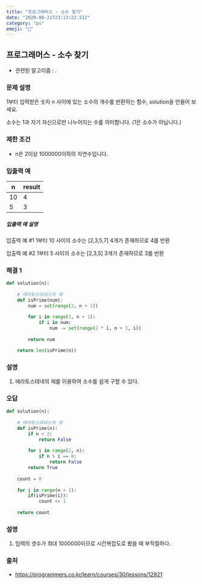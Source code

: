 ```yaml
---
title: "프로그래머스 - 소수 찾기"
date: "2020-08-21T23:13:22.512"
category: "ps"
emoji: "💺"
---
```


## 프로그래머스 - 소수 찾기

- 관련된 알고리즘 : .

### 문제 설명

1부터 입력받은 숫자 n 사이에 있는 소수의 개수를 반환하는 함수, solution을 만들어 보세요.

소수는 1과 자기 자신으로만 나누어지는 수를 의미합니다.
(1은 소수가 아닙니다.)

### 제한 조건

- n은 2이상 1000000이하의 자연수입니다.

### 입출력 예

| n    | result |
| ---- | ------ |
| 10   | 4      |
| 5    | 3      |

##### 입출력 예 설명

입출력 예 #1
1부터 10 사이의 소수는 [2,3,5,7] 4개가 존재하므로 4를 반환

입출력 예 #2
1부터 5 사이의 소수는 [2,3,5] 3개가 존재하므로 3를 반환

### 해결 1

```python
def solution(n):
    
    # 에라토스테네스의 체
    def isPrime(num):
        num = set(range(2, n + 1))
        
        for i in range(2, n + 1):
            if i in num:
                num -= set(range(2 * i, n + 1, i))
        
        return num

    return len(isPrime(n))
```

### 설명

1. 에라토스테네의 체를 이용하여 소수를 쉽게 구할 수 있다.

### 오답

```python
def solution(n):
    
    # 에라토스테네스의 체
    def isPrime(n):
        if n < 2:
            return False
        
        for i in range(2, n):
            if n % i == 0:
                return False
        return True
    
    count = 0
    
    for i in range(n + 1):
        if(isPrime(i)):
            count += 1
            
    return count
```

### 설명

1.  입력의 갯수가 최대 1000000이므로 시간복잡도로 봤을 때 부적절하다.

### 출처

- https://programmers.co.kr/learn/courses/30/lessons/12921
